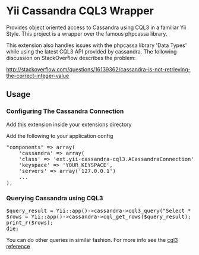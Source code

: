 <h1>Yii Cassandra CQL3 Wrapper</h1>

Provides object oriented access to Cassandra using CQL3 in a familiar Yii Style. This project is a wrapper over the famous phpcassa library.

This extension also handles issues with the phpcassa library 'Data Types' while using the latest CQL3 API provided by cassandra. The following discussion on StackOverflow describes the problem:

http://stackoverflow.com/questions/16139362/cassandra-is-not-retrieving-the-correct-integer-value

<h2>Usage</h2>

<h3>Configuring The Cassandra Connection</h3>
<p>Add this extension inside your extensions directory</p>
<p>Add the following to your application config</p>
<pre>
"components" => array(
	'cassandra' => array(
    'class' => 'ext.yii-cassandra-cql3.ACassandraConnection',
    'keyspace' => 'YOUR_KEYSPACE',
    'servers' => array('127.0.0.1')
	...
),
</pre>

<h3>Querying Cassandra using CQL3</h3>
<pre>
$query_result = Yii::app()->cassandra->cql3_query("Select * from users");
$rows = Yii::app()->cassandra->cql_get_rows($query_result);
print_r($rows);
die;
</pre>
<p>You can do other queries in similar fashion. For more info see the <a href="http://www.datastax.com/docs/1.2/cql_cli/querying_cql">cql3 reference</a></p>
